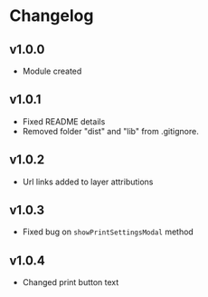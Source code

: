# Changelog

## v1.0.0
* Module created

## v1.0.1
* Fixed README details
* Removed folder "dist" and "lib" from .gitignore.

## v1.0.2
* Url links added to layer attributions

## v1.0.3
* Fixed bug on `showPrintSettingsModal` method

## v1.0.4
* Changed print button text